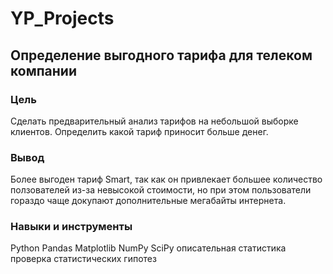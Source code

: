 # YP_Projects
## Определение выгодного тарифа для телеком компании
### Цель
Сделать предварительный анализ тарифов на небольшой выборке клиентов. Определить какой тариф приносит больше денег.
### Вывод
Более выгоден тариф Smart, так как он привлекает большее количество ползователей из-за невысокой стоимости, но при этом пользователи гораздо чаще докупают дополнительные мегабайты интернета.

### Навыки и инструменты
Python
Pandas
Matplotlib
NumPy
SciPy
описательная статистика
проверка статистических гипотез
